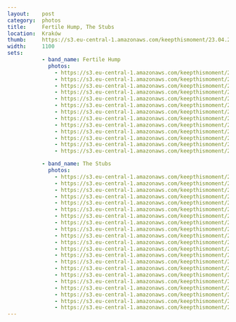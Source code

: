 ```yaml
---
layout:    post
category:  photos
title:     Fertile Hump, The Stubs
location:  Kraków
thumb:     https://s3.eu-central-1.amazonaws.com/keepthismoment/23.04.2016.fertile.hump.the.stubs/IMG_1395.jpg
width:     1100
sets:      
           - band_name: Fertile Hump
             photos:
               - https://s3.eu-central-1.amazonaws.com/keepthismoment/23.04.2016.fertile.hump.the.stubs/IMG_1348.jpg
               - https://s3.eu-central-1.amazonaws.com/keepthismoment/23.04.2016.fertile.hump.the.stubs/IMG_1362.jpg
               - https://s3.eu-central-1.amazonaws.com/keepthismoment/23.04.2016.fertile.hump.the.stubs/IMG_1363.jpg
               - https://s3.eu-central-1.amazonaws.com/keepthismoment/23.04.2016.fertile.hump.the.stubs/IMG_1355.jpg
               - https://s3.eu-central-1.amazonaws.com/keepthismoment/23.04.2016.fertile.hump.the.stubs/IMG_1366.jpg
               - https://s3.eu-central-1.amazonaws.com/keepthismoment/23.04.2016.fertile.hump.the.stubs/IMG_1378.jpg
               - https://s3.eu-central-1.amazonaws.com/keepthismoment/23.04.2016.fertile.hump.the.stubs/IMG_1370.jpg
               - https://s3.eu-central-1.amazonaws.com/keepthismoment/23.04.2016.fertile.hump.the.stubs/IMG_1358.jpg
               - https://s3.eu-central-1.amazonaws.com/keepthismoment/23.04.2016.fertile.hump.the.stubs/IMG_1371.jpg
               - https://s3.eu-central-1.amazonaws.com/keepthismoment/23.04.2016.fertile.hump.the.stubs/IMG_1374.jpg
               - https://s3.eu-central-1.amazonaws.com/keepthismoment/23.04.2016.fertile.hump.the.stubs/IMG_1372.jpg
               - https://s3.eu-central-1.amazonaws.com/keepthismoment/23.04.2016.fertile.hump.the.stubs/IMG_1376.jpg
               - https://s3.eu-central-1.amazonaws.com/keepthismoment/23.04.2016.fertile.hump.the.stubs/IMG_1354.jpg

           - band_name: The Stubs
             photos:
               - https://s3.eu-central-1.amazonaws.com/keepthismoment/23.04.2016.fertile.hump.the.stubs/IMG_1394.jpg
               - https://s3.eu-central-1.amazonaws.com/keepthismoment/23.04.2016.fertile.hump.the.stubs/IMG_1396.jpg
               - https://s3.eu-central-1.amazonaws.com/keepthismoment/23.04.2016.fertile.hump.the.stubs/IMG_1395.jpg
               - https://s3.eu-central-1.amazonaws.com/keepthismoment/23.04.2016.fertile.hump.the.stubs/IMG_1405.jpg
               - https://s3.eu-central-1.amazonaws.com/keepthismoment/23.04.2016.fertile.hump.the.stubs/IMG_1397.jpg
               - https://s3.eu-central-1.amazonaws.com/keepthismoment/23.04.2016.fertile.hump.the.stubs/IMG_1406.jpg
               - https://s3.eu-central-1.amazonaws.com/keepthismoment/23.04.2016.fertile.hump.the.stubs/IMG_1415.jpg
               - https://s3.eu-central-1.amazonaws.com/keepthismoment/23.04.2016.fertile.hump.the.stubs/IMG_1418.jpg
               - https://s3.eu-central-1.amazonaws.com/keepthismoment/23.04.2016.fertile.hump.the.stubs/IMG_1419.jpg
               - https://s3.eu-central-1.amazonaws.com/keepthismoment/23.04.2016.fertile.hump.the.stubs/IMG_1420.jpg
               - https://s3.eu-central-1.amazonaws.com/keepthismoment/23.04.2016.fertile.hump.the.stubs/IMG_1435.jpg
               - https://s3.eu-central-1.amazonaws.com/keepthismoment/23.04.2016.fertile.hump.the.stubs/IMG_1423.jpg
               - https://s3.eu-central-1.amazonaws.com/keepthismoment/23.04.2016.fertile.hump.the.stubs/IMG_1442.jpg
               - https://s3.eu-central-1.amazonaws.com/keepthismoment/23.04.2016.fertile.hump.the.stubs/IMG_1445.jpg
               - https://s3.eu-central-1.amazonaws.com/keepthismoment/23.04.2016.fertile.hump.the.stubs/IMG_1450.jpg
               - https://s3.eu-central-1.amazonaws.com/keepthismoment/23.04.2016.fertile.hump.the.stubs/IMG_1447.jpg
               - https://s3.eu-central-1.amazonaws.com/keepthismoment/23.04.2016.fertile.hump.the.stubs/IMG_1453.jpg
               - https://s3.eu-central-1.amazonaws.com/keepthismoment/23.04.2016.fertile.hump.the.stubs/IMG_1458.jpg
               - https://s3.eu-central-1.amazonaws.com/keepthismoment/23.04.2016.fertile.hump.the.stubs/IMG_1460.jpg
               - https://s3.eu-central-1.amazonaws.com/keepthismoment/23.04.2016.fertile.hump.the.stubs/IMG_1440.jpg
               - https://s3.eu-central-1.amazonaws.com/keepthismoment/23.04.2016.fertile.hump.the.stubs/IMG_1462.jpg
---
```

